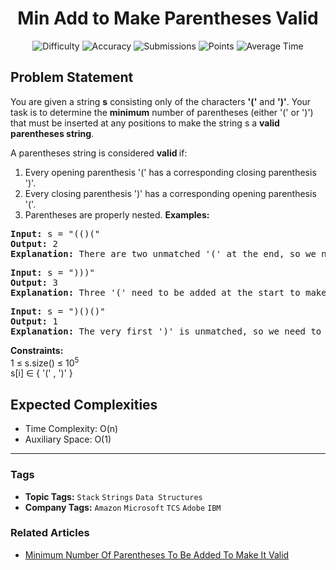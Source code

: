 <h1 align="center">Min Add to Make Parentheses Valid</h1>

<p align="center">
  <img alt="Difficulty" title="Difficulty" src="https://custom-icon-badges.demolab.com/badge/Difficulty: Medium-1F222E?style=for-the-badge&logoColor=white&logo=fire"/>
  <img alt="Accuracy" title="Accuracy" src="https://custom-icon-badges.demolab.com/badge/Accuracy: 57.97%25-1F222E?style=for-the-badge&logoColor=white&logo=target"/>
  <img alt="Submissions" title="Submissions" src="https://custom-icon-badges.demolab.com/badge/Submissions: 12K+-1F222E?style=for-the-badge&logoColor=white&logo=repo"/>
  <img alt="Points" title="Points" src="https://custom-icon-badges.demolab.com/badge/Points: 4-1F222E?style=for-the-badge&logoColor=white&logo=award"/>
  <img alt="Average Time" title="Average Time" src="https://custom-icon-badges.demolab.com/badge/Average%20Time: N/A-1F222E?style=for-the-badge&logoColor=white&logo=clock"/>
</p>

## Problem Statement

You are given a string <b>s</b> consisting only of the characters <b>'('</b> and <b>')'</b>. Your task is to determine the <b>minimum</b> number of parentheses (either '(' or ')') that must be inserted at any positions to make the string s a <b>valid parentheses string</b>.

A parentheses string is considered <b>valid </b>if:<br>

1. Every opening parenthesis '(' has a corresponding closing parenthesis ')'.
1. Every closing parenthesis ')' has a corresponding opening parenthesis '('.
1. Parentheses are properly nested.
<b>Examples:</b>

<pre><b>Input: </b>s = "(()("
<b>Output:</b> 2
<b>Explanation:</b> There are two unmatched '(' at the end, so we need to add two ')' to make the string valid.</pre>

<pre><b>Input: </b>s = ")))"
<b>Output:</b> 3
<b>Explanation: </b>Three '(' need to be added at the start to make the string valid.</pre>

<pre><b>Input: </b>s = ")()()"
<b>Output:</b> 1 <br><b>Explanation: </b>The very first ')' is unmatched, so we need to add one '(' at the beginning.</pre>

<b>Constraints:</b><br>1 ≤ s.size() ≤ 10<sup>5</sup><br>s[i] ∈ { '(' , ')' }

## Expected Complexities
- Time Complexity: O(n)
- Auxiliary Space: O(1)

<hr>

### Tags
- **Topic Tags:** `Stack` `Strings` `Data Structures`
- **Company Tags:** `Amazon` `Microsoft` `TCS` `Adobe` `IBM`

### Related Articles
- [Minimum Number Of Parentheses To Be Added To Make It Valid](https://www.geeksforgeeks.org/minimum-number-of-parentheses-to-be-added-to-make-it-valid/)
